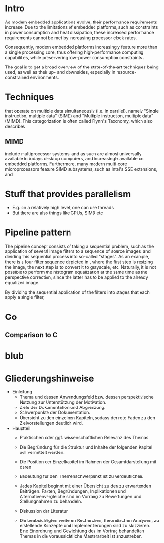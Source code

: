 # Intro

As modern embedded applications evolve, their performance requirements increase. Due to the limitations of embedded platforms, such as constraints in power consumption and heat dissipation, these increased performance requirements cannot be met by increasing processor clock rates.

Consequently, modern embedded platforms increasingly feature more than a single processing core, thus offering high-performance computing capabilities, while preservering low-power consumption constraints <!--\citep{Wang2013}-->.

The goal is to get a broad overview of the state-of-the-art techniques being used, as well as their up- and downsides, especially in resource-constrained environments.


# Techniques

that operate on multiple data simultaneously (i.e. in parallel), namely "Single instruction, multiple data" (SIMD) and "Multiple instruction, multiple data" (MIMD). This categorization is often called Flynn's Taxonomy, which also describes


## MIMD

include multiprocessor systems, and as such are almost universally available in todays desktop computers, and increasingly available on embedded platforms. Furthermore, many modern multi-core microprocessors feature SIMD subsystems, such as Intel's SSE extensions, and

# Stuff that provides parallelism

* E.g. on a relatively high level, one can use threads
* But there are also things like GPUs, SIMD etc


# Pipeline pattern

The pipeline concept consists of taking a sequential problem, such as the application of several image filters to a sequence of source images, and dividing this sequential process into so-called "stages". As an example, there is a four filter sequence depicted in <!--\autoref{fig:image-pipeline}-->, where the first step is resizing the image, the next step is to convert it to grayscale, etc. Naturally, it is not possible to perform the histogram equalization at the same time as the perspective correction, since the latter has to be applied to the already equalized image.

By dividing the sequential application of the filters into stages that each apply a single filter,


# Go
## Comparison to C

<!--\todoin{Syntactical/Semantical differences as well as performance comparisons, if possible. Context switch time, garbage collection impact, plain performance (e.g. loops) compared to C, all that stuff.}-->





<!--\clearpage-->
# blub
<!--\todoin{Komprimierte Darstellung der wesentlichen Inhalte}-->

<!--\todoin{Ausblick (wie geht es weiter?)}-->

<!--\todoin{Schwarz: Software Engineering for Embedded Systems: Methods, Practical Techniques, and Applications (Expert Guide)? \url{http://goo.gl/vM360}
}-->

<!--\todoin{Hier im Ausblick erwähnen, dass Performance-Vergleiche anhand eigener Anwendungen folgen, bezogen auf SIMD stuff aber auch Go auf embedded (vs. C/C++)}-->

<!--\todoin{Literatur Recherche zu
Concurrency und aktuellen MPSOC.
(Multiprocessor System-on-Chip: Hardware Design and Tool Integration)
Paralleliserung von Laserscanner und Kamera Datenstromverarbeitung unter Linux mit GO im Wettstreit mit C-Threads-pur.
}-->

<!--\todoin{Mention that \citep{Herlihy2012} will be used as an additional "fundation work", since it was revised in 2012 and thus is newer, but was not available to the author until now.}-->

<!--\todoin{Ausblick: As a result, the impact of Go's garbage collector on application performance will have to be closely evaluated (also scheduling stuff)}-->

<!--\todoin{Mention that the NEON Alchemy Lab stuff must be confirmed.}-->

<!--\todoin{Schwarz: The Art of Multiprocessor Programming sollten wir auch auf dem Zettel haben, da hier eine neue Auflage vorliegt. \url{http://goo.gl/TZU73}
}-->

<!--\todoin{short essay outlook: In the course of my master seminar, these hypotheses will be evaluated by extracting performance critical elements from the mentioned FAUST application and implementing them in Go and C, using state of the art dataflow parallelization algorithms. These implementations will then be compared to their original (non-parallelized) counterparts, in terms of performance, ease of implementation and implementation complexity.}-->







# Gliederungshinweise


* Einleitung
    * Thema und dessen Anwendungsfeld bzw. dessen perspektivische Nutzung zur Unterstützung der Motivation.
    * Ziele der Dokumentation und Abgrenzung.
    * Schwerpunkte der Dokumentation.
    * Übersicht zu den einzelnen Kapiteln, sodass der rote Faden zu den Zielvorstellungen deutlich wird.
* Hauptteil
    * Praktischen oder ggf. wissenschaftlichen Relevanz des Themas
    * Die Begründung für die Struktur und Inhalte der folgenden Kapitel soll vermittelt
    werden.
    * Die Position der Einzelkapitel im Rahmen der Gesamtdarstellung mit deren
    * Bedeutung für den Themenschwerpunkt ist zu verdeutlichen.

    * Jedes Kapitel beginnt mit einer Übersicht zu den zu erwartenden Beiträgen. Fakten, Begründungen, Implikationen und Alternativenvergleiche sind im Vorrang zu Bewertungen und Stellungnahmen zu behandeln.
    * Diskussion der Literatur
    * Die beabsichtigten weiteren Recherchen, theoretischen Analysen, zu erstellende Konzepte und Implementierungen sind zu skizzieren. Eine Einordnung und Gewichtung des im Vortrag behandelten Themas in die voraussichtliche Masterarbeit ist anzustreben.
